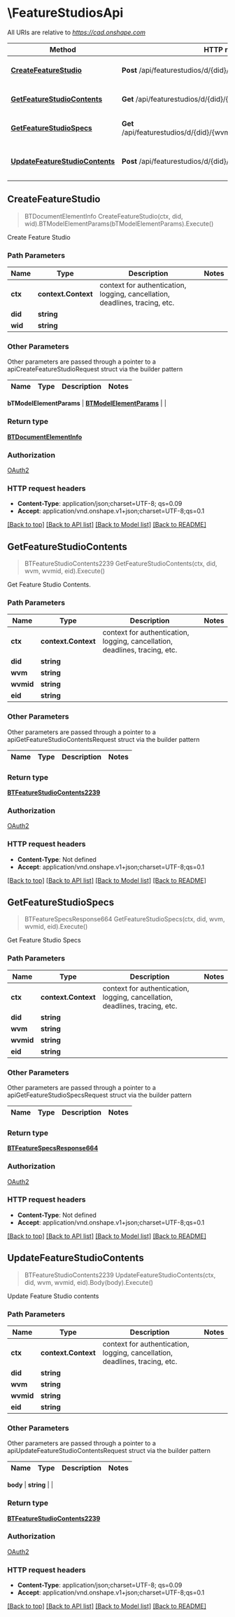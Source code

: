 # \FeatureStudiosApi

All URIs are relative to *https://cad.onshape.com*

Method | HTTP request | Description
------------- | ------------- | -------------
[**CreateFeatureStudio**](FeatureStudiosApi.md#CreateFeatureStudio) | **Post** /api/featurestudios/d/{did}/w/{wid} | Create Feature Studio
[**GetFeatureStudioContents**](FeatureStudiosApi.md#GetFeatureStudioContents) | **Get** /api/featurestudios/d/{did}/{wvm}/{wvmid}/e/{eid} | Get Feature Studio Contents.
[**GetFeatureStudioSpecs**](FeatureStudiosApi.md#GetFeatureStudioSpecs) | **Get** /api/featurestudios/d/{did}/{wvm}/{wvmid}/e/{eid}/featurespecs | Get Feature Studio Specs
[**UpdateFeatureStudioContents**](FeatureStudiosApi.md#UpdateFeatureStudioContents) | **Post** /api/featurestudios/d/{did}/{wvm}/{wvmid}/e/{eid} | Update Feature Studio contents



## CreateFeatureStudio

> BTDocumentElementInfo CreateFeatureStudio(ctx, did, wid).BTModelElementParams(bTModelElementParams).Execute()

Create Feature Studio

### Path Parameters


Name | Type | Description  | Notes
------------- | ------------- | ------------- | -------------
**ctx** | **context.Context** | context for authentication, logging, cancellation, deadlines, tracing, etc.
**did** | **string** |  | 
**wid** | **string** |  | 

### Other Parameters

Other parameters are passed through a pointer to a apiCreateFeatureStudioRequest struct via the builder pattern


Name | Type | Description  | Notes
------------- | ------------- | ------------- | -------------


 **bTModelElementParams** | [**BTModelElementParams**](BTModelElementParams.md) |  | 

### Return type

[**BTDocumentElementInfo**](BTDocumentElementInfo.md)

### Authorization

[OAuth2](../README.md#OAuth2)

### HTTP request headers

- **Content-Type**: application/json;charset=UTF-8; qs=0.09
- **Accept**: application/vnd.onshape.v1+json;charset=UTF-8;qs=0.1

[[Back to top]](#) [[Back to API list]](../README.md#documentation-for-api-endpoints)
[[Back to Model list]](../README.md#documentation-for-models)
[[Back to README]](../README.md)


## GetFeatureStudioContents

> BTFeatureStudioContents2239 GetFeatureStudioContents(ctx, did, wvm, wvmid, eid).Execute()

Get Feature Studio Contents.

### Path Parameters


Name | Type | Description  | Notes
------------- | ------------- | ------------- | -------------
**ctx** | **context.Context** | context for authentication, logging, cancellation, deadlines, tracing, etc.
**did** | **string** |  | 
**wvm** | **string** |  | 
**wvmid** | **string** |  | 
**eid** | **string** |  | 

### Other Parameters

Other parameters are passed through a pointer to a apiGetFeatureStudioContentsRequest struct via the builder pattern


Name | Type | Description  | Notes
------------- | ------------- | ------------- | -------------





### Return type

[**BTFeatureStudioContents2239**](BTFeatureStudioContents-2239.md)

### Authorization

[OAuth2](../README.md#OAuth2)

### HTTP request headers

- **Content-Type**: Not defined
- **Accept**: application/vnd.onshape.v1+json;charset=UTF-8;qs=0.1

[[Back to top]](#) [[Back to API list]](../README.md#documentation-for-api-endpoints)
[[Back to Model list]](../README.md#documentation-for-models)
[[Back to README]](../README.md)


## GetFeatureStudioSpecs

> BTFeatureSpecsResponse664 GetFeatureStudioSpecs(ctx, did, wvm, wvmid, eid).Execute()

Get Feature Studio Specs

### Path Parameters


Name | Type | Description  | Notes
------------- | ------------- | ------------- | -------------
**ctx** | **context.Context** | context for authentication, logging, cancellation, deadlines, tracing, etc.
**did** | **string** |  | 
**wvm** | **string** |  | 
**wvmid** | **string** |  | 
**eid** | **string** |  | 

### Other Parameters

Other parameters are passed through a pointer to a apiGetFeatureStudioSpecsRequest struct via the builder pattern


Name | Type | Description  | Notes
------------- | ------------- | ------------- | -------------





### Return type

[**BTFeatureSpecsResponse664**](BTFeatureSpecsResponse-664.md)

### Authorization

[OAuth2](../README.md#OAuth2)

### HTTP request headers

- **Content-Type**: Not defined
- **Accept**: application/vnd.onshape.v1+json;charset=UTF-8;qs=0.1

[[Back to top]](#) [[Back to API list]](../README.md#documentation-for-api-endpoints)
[[Back to Model list]](../README.md#documentation-for-models)
[[Back to README]](../README.md)


## UpdateFeatureStudioContents

> BTFeatureStudioContents2239 UpdateFeatureStudioContents(ctx, did, wvm, wvmid, eid).Body(body).Execute()

Update Feature Studio contents

### Path Parameters


Name | Type | Description  | Notes
------------- | ------------- | ------------- | -------------
**ctx** | **context.Context** | context for authentication, logging, cancellation, deadlines, tracing, etc.
**did** | **string** |  | 
**wvm** | **string** |  | 
**wvmid** | **string** |  | 
**eid** | **string** |  | 

### Other Parameters

Other parameters are passed through a pointer to a apiUpdateFeatureStudioContentsRequest struct via the builder pattern


Name | Type | Description  | Notes
------------- | ------------- | ------------- | -------------




 **body** | **string** |  | 

### Return type

[**BTFeatureStudioContents2239**](BTFeatureStudioContents-2239.md)

### Authorization

[OAuth2](../README.md#OAuth2)

### HTTP request headers

- **Content-Type**: application/json;charset=UTF-8; qs=0.09
- **Accept**: application/vnd.onshape.v1+json;charset=UTF-8;qs=0.1

[[Back to top]](#) [[Back to API list]](../README.md#documentation-for-api-endpoints)
[[Back to Model list]](../README.md#documentation-for-models)
[[Back to README]](../README.md)

